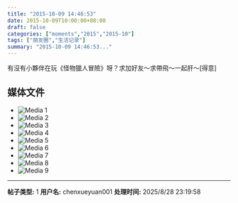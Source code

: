 ```yaml
---
title: "2015-10-09 14:46:53"
date: 2015-10-09T10:00:00+08:00
draft: false
categories: ["moments","2015","2015-10"]
tags: ["朋友圈","生活记录"]
summary: "2015-10-09 14:46:53..."
---
```


有沒有小夥伴在玩《怪物獵人冒險》呀？求加好友～求帶飛～一起肝～[得意]

## 媒体文件

- ![Media 1](/Moments/photos/2015-10-09/201510091446530.jpg)
- ![Media 2](/Moments/photos/2015-10-09/201510091446531.jpg)
- ![Media 3](/Moments/photos/2015-10-09/201510091446532.jpg)
- ![Media 4](/Moments/photos/2015-10-09/201510091446533.jpg)
- ![Media 5](/Moments/photos/2015-10-09/201510091446534.jpg)
- ![Media 6](/Moments/photos/2015-10-09/201510091446535.jpg)
- ![Media 7](/Moments/photos/2015-10-09/201510091446536.jpg)
- ![Media 8](/Moments/photos/2015-10-09/201510091446537.jpg)
- ![Media 9](/Moments/photos/2015-10-09/201510091446538.jpg)

---

**帖子类型:** 1
**用户名:** chenxueyuan001
**处理时间:** 2025/8/28 23:19:58